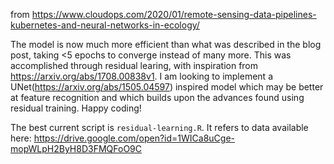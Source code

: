 from https://www.cloudops.com/2020/01/remote-sensing-data-pipelines-kubernetes-and-neural-networks-in-ecology/

The model is now much more efficient than what was described in the blog post, taking <5 epochs to converge instead of many more. This was accomplished through residual learing, with inspiration from https://arxiv.org/abs/1708.00838v1. I am looking to implement a UNet(https://arxiv.org/abs/1505.04597) inspired model which may be better at feature recognition and which builds upon the advances found using residual training. Happy coding!

The best current script is ``residual-learning.R``. It refers to data available here: https://drive.google.com/open?id=1WICa8uCge-mopWLpH2ByH8D3FMQFoO9C
